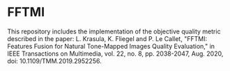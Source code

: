 # FFTMI
This repository includes the implementation of the objective quality metric described in the paper:  L. Krasula, K. Fliegel and P. Le Callet, "FFTMI: Features Fusion for Natural Tone-Mapped Images Quality Evaluation," in IEEE Transactions on Multimedia, vol. 22, no. 8, pp. 2038-2047, Aug. 2020, doi: 10.1109/TMM.2019.2952256.
